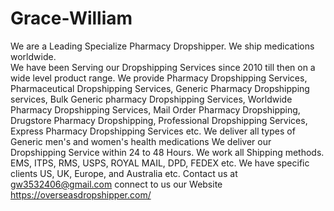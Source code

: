 # Grace-William
We are a Leading Specialize Pharmacy Dropshipper. We ship medications worldwide.  
We have been Serving our Dropshipping Services since 2010 till then on a wide level product range. 
We provide Pharmacy Dropshipping Services, Pharmaceutical Dropshipping Services, Generic Pharmacy Dropshipping services, Bulk Generic pharmacy Dropshipping  Services, Worldwide Pharmacy Dropshipping Services, Mail Order Pharmacy Dropshipping, Drugstore Pharmacy Dropshipping, Professional Dropshipping Services, Express Pharmacy Dropshipping Services etc. 
We deliver all types of  Generic men's and women's health medications 
We deliver our Dropshipping Service within 24 to 48 Hours.
We work all Shipping methods. EMS, ITPS, RMS, USPS, ROYAL MAIL, DPD, FEDEX  etc.
We have specific clients US, UK, Europe, and Australia etc.
Contact us at gw3532406@gmail.com connect to us our 
Website https://overseasdropshipper.com/



